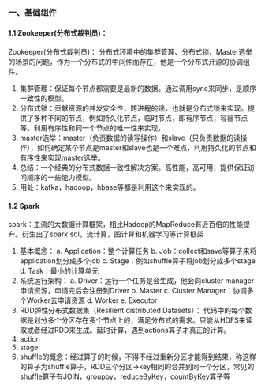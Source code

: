 
### 一、基础组件

#### 1.1 Zookeeper(分布式裁判员)：
Zookeeper(分布式裁判员)：
分布式环境中的集群管理、分布式锁、Master选举的场景的问题，作为一个分布式的中间件而存在，他是一个分布式开源的协调组件。
1. 集群管理：保证每个节点都需要是最新的数据。通过调用sync来同步，是顺序一致性的模型。
2. 分布式锁：贡献资源的并发安全性，跨进程的锁，也就是分布式锁来实现。提供了多种不同的节点，例如持久化节点，临时节点，即有序节点，容器节点等。利用有序性和同一个节点的唯一性来实现。
3. master选举：master（负责数据的读写操作）和slave（只负责数据的读操作），如何确定某个节点是master和slave也是一个难点，利用持久化的节点和有序性来实现master选举。
4. 总结：一个经典的分布式数据一致性解决方案。高性能，高可用，提供保证访问顺序的一些能力模型。
5. 用处：kafka，hadoop，hbase等都是利用这个来实现的。


#### 1.2 Spark
spark：主流的大数据计算框架，相比Hadoop的MapReduce有近百倍的性能提升。衍生出了spark sql，流计算，图计算和机器学习等计算框架
1. 基本概念：
  a. Application：整个计算任务
  b. Job：collect和save等算子来将application划分成多个job
  c. Stage：例如shuffle算子将job划分成多个stage
  d. Task：最小的计算单元
2. 系统运行架构：
  a. Driver：运行一个任务是会生成，他会向cluster manager申请资源，申请完后会注册到Driver
  b. Master
  c. Cluster Manager：协调多个Worker去申请资源
  d. Worker
  e. Executor
3. RDD弹性分布式数据集（Resilient distributed Datasets）： 代码中的每个数据是划分多个分区存在多个节点上的，满足分布式的需求。只能从HDFS来读取或者经过RDD来生成。延时计算，遇到actions算子才真正的计算。
4. action
5. stage
6. shuffle的概念：经过算子的时候，不得不经过重新分区才能得到结果，称这样的算子为shuffle算子，RDD三个分区->key相同的合并到同一个分区，常见的shuffle算子有JOIN，groupby，reduceByKey，countByKey算子等